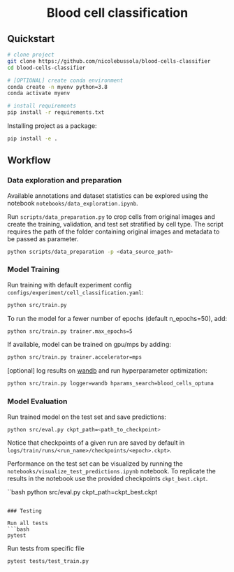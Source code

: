 <div align="center">

# Blood cell classification

</div>

##  Quickstart

```bash
# clone project
git clone https://github.com/nicolebussola/blood-cells-classifier
cd blood-cells-classifier

# [OPTIONAL] create conda environment
conda create -n myenv python=3.8
conda activate myenv

# install requirements
pip install -r requirements.txt
```

Installing project as a package:
```bash
pip install -e .
```

##  Workflow

### Data exploration and preparation
Available annotations and dataset statistics can be explored using the notebook  `notebooks/data_exploration.ipynb`.

Run `scripts/data_preparation.py` to crop cells from original images and create the training, validation, and test set stratified by cell type. The script requires the path of the folder containing original images and metadata to be passed as parameter.

```bash
python scripts/data_preparation -p <data_source_path>
```


### Model Training
Run training with default experiment config `configs/experiment/cell_classification.yaml`:

```bash
python src/train.py
```

To run the model for a fewer number of epochs (default n_epochs=50), add:
```bash
python src/train.py trainer.max_epochs=5
```


If available, model can be trained on gpu/mps by adding:
```bash
python src/train.py trainer.accelerator=mps
```

[optional] log results on [wandb](https://wandb.ai/site) and run hyperparameter optimization:
```bash
python src/train.py logger=wandb hparams_search=blood_cells_optuna
```


### Model Evaluation

Run trained model on the test set and save predictions:
```bash
python src/eval.py ckpt_path=<path_to_checkpoint>
```

Notice that checkpoints of a given run are saved by default in `logs/train/runs/<run_name>/checkpoints/<epoch>.ckpt>`.

Performance on the test set can be visualized by running the `notebooks/visualize_test_predictions.ipynb` notebook. To replicate the results in the notebook use the provided checkpoints `ckpt_best.ckpt`.

``bash
python src/eval.py ckpt_path=ckpt_best.ckpt
```

### Testing

Run all tests
```bash
pytest
```

Run tests from specific file
```bash
pytest tests/test_train.py
```
